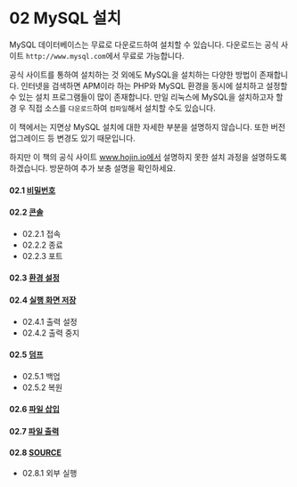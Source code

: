 # 02 MySQL 설치 
MySQL 데이터베이스는 무료로 다운로드하여 설치할 수 있습니다. 
다운로드는 공식 사 이트 `http://www.mysql.com`에서 무료로 가능합니다.  

공식 사이트를 통하여 설치하는 것 외에도 MySQL을 설치하는 다양한 방법이 존재합니다. 
인터넷을 검색하면 APM이라 하는 PHP와 MySQL 환경을 동시에 설치하고 설정할 수 있는 설치 프로그램들이 많이 존재합니다. 
만일 리눅스에 MySQL을 설치하고자 할 경 우 직접 소스를 `다운로드`하여 `컴파일`해서 설치할 수도 있습니다.  

이 책에서는 지면상 MySQL 설치에 대한 자세한 부분을 설명하지 않습니다. 
또한 버전 업그레이드 등 변경도 있기 때문입니다.  

하지만 이 책의 공식 사이트 www.hojin.io에서 설명하지 못한 설치 과정을 설명하도록 하겠습니다. 
방문하여 추가 보충 설명을 확인하세요.  

#### 02.1 [비밀번호](02.1)

#### 02.2 [콘솔](02.2)
* 02.2.1 접속
* 02.2.2 종료
* 02.2.3 포트 

#### 02.3 [환경 설정](02.3) 

#### 02.4 [실행 화면 저장](02.4)
* 02.4.1 출력 설정
* 02.4.2 출력 중지

#### 02.5 [덤프](02.5) 
* 02.5.1 백업 
* 02.5.2 복원

#### 02.6 [파일 삽입](02.6)

#### 02.7 [파일 출력](02.7)

#### 02.8 [SOURCE](02.8) 
* 02.8.1 외부 실행
